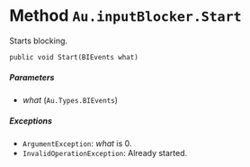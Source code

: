# Method `Au.inputBlocker.Start`

Starts blocking.

```
public void Start(BIEvents what)
```

##### Parameters

- *what*  (`Au.Types.BIEvents`)

##### Exceptions

- `ArgumentException`:
    *what* is 0.
- `InvalidOperationException`:
    Already started.